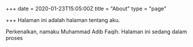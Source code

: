 +++
date = 2020-01-23T15:05:00Z
title = "About"
type = "page"

+++
Halaman ini adalah halaman tentang aku.

Perkenalkan, namaku Muhammad Adib Faqih. Halaman ini sedang dalam proses